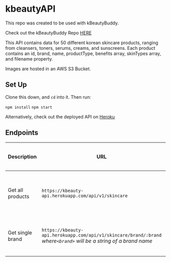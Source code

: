 # kbeautyAPI

This repo was created to be used with kBeautyBuddy.

Check out the kBeautyBuddy Repo [HERE](https://github.com/rjur11/kbeautybuddy)


This API contains data for 50 different korean skincare products, ranging from cleansers, toners, serums, creams, and sunscreens. Each product contains an id, brand, name, productType, benefits array, skinTypes array, and filename property.

Images are hosted in an AWS S3 Bucket.


## Set Up

Clone this down, and `cd` into it.  Then run:

`npm install`
`npm start`


Alternatively, check out the deployed API on [Heroku](https://kbeauty-api.herokuapp.com/api/v1/skincare)

## Endpoints
| Description | URL | Method | Required Properties for Request | Sample Successful Response |
|----------|-----|--------|---------------------|-----------------|
| Get all products|`https://kbeauty-api.herokuapp.com/api/v1/skincare`| GET  | none | object with `skincare` property containing an array of all product objects |
|Get single brand|`https://kbeauty-api.herokuapp.com/api/v1/skincare/brand/:brand`     *where`<brand>` will be a string of a brand name* | GET  | none | array of objects associated with that specific brand |
